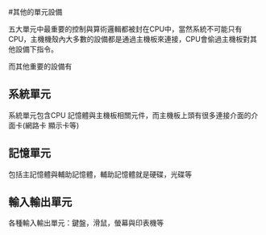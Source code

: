 #其他的單元設備


五大單元中最重要的控制與算術邏輯都被封在CPU中，當然系統不可能只有CPU，主機機殼內大多數的設備都是通過主機板來連接，CPU會偷過主機板對其他設備下指令。

而其他重要的設備有

## 系統單元

系統單元包含CPU 記憶體與主機板相關元件，而主機板上頭有很多連接介面的介面卡(網路卡 顯示卡等)


## 記憶單元

包括主記憶體與輔助記憶體，輔助記憶體就是硬碟，光碟等

## 輸入輸出單元

各種輸入輸出單元：鍵盤，滑鼠，螢幕與印表機等




